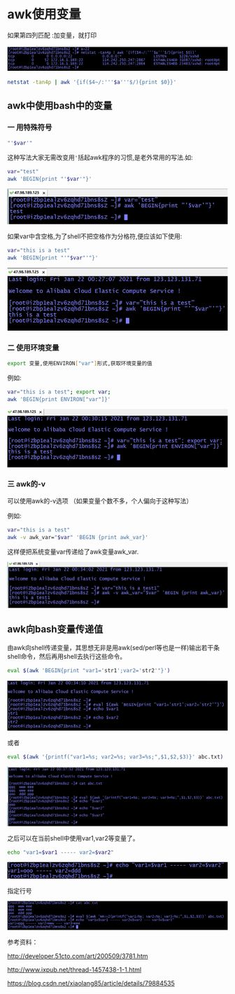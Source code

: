# awk使用变量

如果第四列匹配  :加变量，就打印

![Untitled](https://raw.githubusercontent.com/yinzhipeng123/Picture_Bed/main/202204142101270.png)

```bash
netstat -tan4p | awk '{if($4~/:'''$a'''$/){print $0}}'
```



## awk中使用bash中的变量

### 一 用特殊符号

```bash
"'$var'"
```

这种写法大家无需改变用`'`括起awk程序的习惯,是老外常用的写法.如:

```bash
var="test"
awk 'BEGIN{print "'$var'"}'
```

<img src="https://raw.githubusercontent.com/yinzhipeng123/Picture_Bed/main/202204142156686.png" alt="Untitled" style="zoom:67%;" />



如果var中含空格,为了shell不把空格作为分格符,便应该如下使用:

```bash
var="this is a test"
awk 'BEGIN{print "'"$var"'"}'
```

<img src="https://raw.githubusercontent.com/yinzhipeng123/Picture_Bed/main/202204142159270.png" alt="Untitled" style="zoom:67%;" />

### 二 使用环境变量

```bash
export 变量,使用ENVIRON["var"]形式,获取环境变量的值
```

例如:

```bash
var="this is a test"; export var;
awk 'BEGIN{print ENVIRON["var"]}'
```

<img src="https://raw.githubusercontent.com/yinzhipeng123/Picture_Bed/main/202204142201957.png" alt="Untitled" style="zoom:67%;" />



### 三 awk的-v

可以使用awk的-v选项  （如果变量个数不多，个人偏向于这种写法）

例如:

```bash
var="this is a test"
awk -v awk_var="$var" 'BEGIN {print awk_var}'
```

这样便把系统变量var传递给了awk变量awk_var.

<img src="https://raw.githubusercontent.com/yinzhipeng123/Picture_Bed/main/202204142202176.png" alt="Untitled" style="zoom:67%;" />

##  awk向bash变量传递值

由awk向shell传递变量，其思想无非是用awk(sed/perl等也是一样)输出若干条shell命令，然后再用shell去执行这些命令。

```bash
eval $(awk 'BEGIN{print "var1='str1';var2='str2'"}')
```

<img src="https://raw.githubusercontent.com/yinzhipeng123/Picture_Bed/main/202204142203834.png" alt="Untitled"  />

或者

```bash
eval $(awk '{printf("var1=%s; var2=%s; var3=%s;",$1,$2,$3)}' abc.txt)
```

![Untitled](https://raw.githubusercontent.com/yinzhipeng123/Picture_Bed/main/202204142205425.png)

之后可以在当前shell中使用var1,var2等变量了。

```bash
echo "var1=$var1 ----- var2=$var2"
```

<img src="https://raw.githubusercontent.com/yinzhipeng123/Picture_Bed/main/202204142207427.png" alt="Untitled" style="zoom:67%;" />

 指定行号

![Untitled](https://raw.githubusercontent.com/yinzhipeng123/Picture_Bed/main/202204142208451.png)

 

参考资料：

http://developer.51cto.com/art/200509/3781.htm

http://www.ixpub.net/thread-1457438-1-1.html

https://blog.csdn.net/xiaolang85/article/details/79884535

